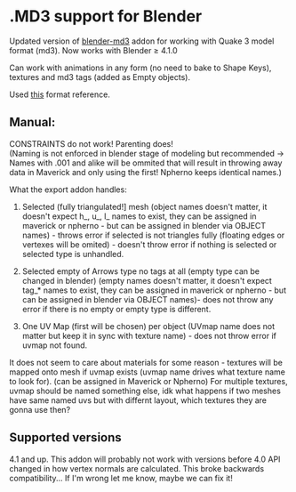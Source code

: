 # .MD3 support for Blender

Updated version of [blender-md3](https://github.com/neumond/blender-md3) addon for working with Quake 3 model format (md3).
Now works with Blender ≥ 4.1.0

Can work with animations in any form (no need to bake to Shape Keys), textures and md3 tags (added as Empty objects).

Used [this](http://www.icculus.org/homepages/phaethon/q3a/formats/md3format.html) format reference.

## Manual:
CONSTRAINTS do not work! Parenting does!  
(Naming is not enforced in blender stage of modeling but recommended ->  
Names with .001 and alike will be ommited that will result in throwing away data in Maverick and only using the first! Npherno keeps identical names.)  

What the export addon handles:

1. Selected (fully triangulated!] mesh <objects> (object names doesn't matter, it doesn't expect h_, u_, l_ names to exist, they can be assigned in maverick or npherno - but can be assigned in blender via OBJECT names) - throws error if selected is not triangles fully (floating edges or vertexes will be omited) - doesn't throw error if nothing is selected or selected type is unhandled.  
				
2. Selected empty <objects> of Arrows type <or> no tags at all (empty type can be changed in blender) (empty names doesn't matter, it doesn't expect tag_* names to exist, they can be assigned in maverick or npherno - but can be assigned in blender via OBJECT names)- does not throw any error if there is no empty or empty type is different.  
   
3. One UV Map (first will be chosen) per object (UVmap name does not matter but keep it in sync with texture name) - does not throw error if uvmap not found.  

It does not seem to care about materials for some reason - textures will be mapped onto mesh if uvmap exists (uvmap name drives what texture name to look for). (can be assigned in Maverick or Npherno)
For multiple textures, uvmap should be named something else, idk what happens if two meshes have same named uvs but with differnt layout, which textures they are gonna use then?

## Supported versions

4.1 and up. This addon will probably not work with versions before 4.0 
API changed in how vertex normals are calculated. This broke backwards compatibility...
If I'm wrong let me know, maybe we can fix it!
